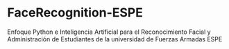 # FaceRecognition-ESPE
Enfoque Python e Inteligencia Artificial para el Reconocimiento Facial y Administración de Estudiantes de la universidad de Fuerzas Armadas  ESPE
